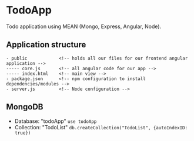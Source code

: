 # TodoApp
Todo application using MEAN (Mongo, Express, Angular, Node).

## Application structure
```
- public            <!-- holds all our files for our frontend angular application -->
----- core.js       <!-- all angular code for our app -->
----- index.html    <!-- main view -->
- package.json      <!-- npm configuration to install dependencies/modules -->
- server.js         <!-- Node configuration -->
```

## MongoDB
* Database: "todoApp"
`use todoApp`
* Collection: "TodoList"
`db.createCollection("TodoList", {autoIndexID: true})`